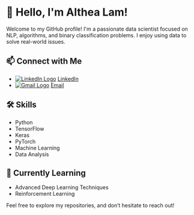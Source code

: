 # 👋 Hello, I'm Althea Lam!

Welcome to my GitHub profile! I'm a passionate data scientist focused on NLP, algorithms, and binary classification problems. I enjoy using data to solve real-world issues.

## 📫 Connect with Me

- [![LinkedIn Logo](https://upload.wikimedia.org/wikipedia/commons/e/e9/Linkedin_icon.svg)](https://www.linkedin.com/in/kahei-lam) [LinkedIn](https://www.linkedin.com/in/kahei-lam)
- [![Gmail Logo](https://upload.wikimedia.org/wikipedia/commons/4/4e/Gmail_Icon.svg)](mailto:althealam0531@gmail.com) [Email](mailto:althealam0531@gmail.com)


## 🛠️ Skills
- Python
- TensorFlow
- Keras
- PyTorch
- Machine Learning
- Data Analysis

## 🌱 Currently Learning
- Advanced Deep Learning Techniques
- Reinforcement Learning

Feel free to explore my repositories, and don’t hesitate to reach out!
